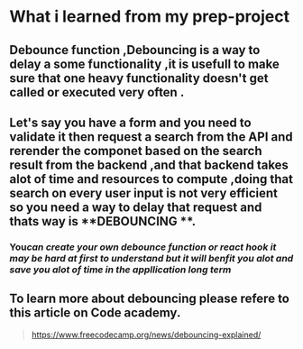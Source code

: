 # What i learned from my prep-project

## Debounce function ,Debouncing is a way to delay a some functionality ,it is usefull to make sure that one heavy functionality doesn't get called or executed very often .

##  Let's say you have a form and you need to validate it then request a search from the API  and rerender the componet based on the search result from the backend ,and that backend takes alot of time and resources to compute ,doing that search on every user input is not very efficient so you need a way to delay that request and thats way is **DEBOUNCING **.


### You*can  create your own debounce function or react hook it may be hard at first to understand but it will benfit you alot and save you alot of time in the appllication long term* 


## To learn more about debouncing please refere to this article on Code academy.
>https://www.freecodecamp.org/news/debouncing-explained/

